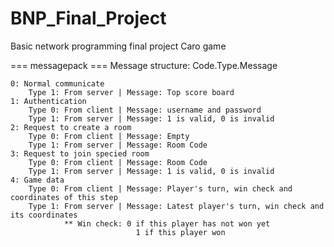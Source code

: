# BNP_Final_Project
Basic network programming final project
Caro game 

=== messagepack ===
Message structure:
    Code.Type.Message

    0: Normal communicate
        Type 1: From server | Message: Top score board
    1: Authentication
        Type 0: From client | Message: username and password
        Type 1: From server | Message: 1 is valid, 0 is invalid
    2: Request to create a room
        Type 0: From client | Message: Empty
        Type 1: From server | Message: Room Code 
    3: Request to join specied room
        Type 0: From client | Message: Room Code
        Type 1: From server | Message: 1 is valid, 0 is invalid
    4: Game data
        Type 0: From client | Message: Player's turn, win check and coordinates of this step
        Type 1: From server | Message: Latest player's turn, win check and its coordinates
                ** Win check: 0 if this player has not won yet
                                1 if this player won
